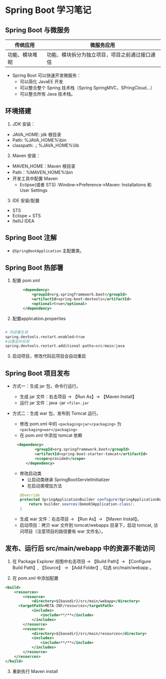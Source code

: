 # Spring Boot 学习笔记

## Spring Boot 与微服务

| 传统应用 | 微服务应用 |
| --- | --- |
| 功能、模块堆砌 | 功能、模块拆分为独立项目，项目之前通过接口通信 | 

* Spring Boot 可以快速开发微服务：
  * 可以简化 JavaEE 开发
  * 可以整合整个 Spring 技术栈（Spring SpringMVC，SPringCloud...）
  * 可以整合所有 Java 技术栈。

## 环境搭建

1. JDK 安装：  
  * JAVA_HOME: jdk 根目录
  * Path: %JAVA_HOME%\bin
  * classpath: .; %JAVA_HOME%\lib

2. Maven 安装：
  * MAVEN_HOME：Maven 根目录
  * Path：%MAVEN_HOME%\bin
  * 开发工具中配置 Maven 
    * Eclipse(或者 STS) :Window->Preference->Maven: Installations 和 User Settings

3. IDE 安装/配置
  * STS
  * Eclispe + STS
  * ItelliJ IDEA

## Spring Boot 注解

* `@SpringBootApplication` 主配置类。


## Spring Boot 热部署

1. 配置 pom.xml

```xml
		<dependency>
			<groupId>org.springframework.boot</groupId>
			<artifactId>spring-boot-devtools</artifactId>
			<optional>true</optional>
		</dependency>
```

2. 配置application.properties

```python

# 热部署生效
spring.devtools.restart.enabled=true
#设置监听目录
spring.devtools.restart.additional-paths=src/main/java

```

3. 启动项目，修改代码后项目会自动重启


## Spring Boot 项目发布

* 方式一：生成 jar 包，命令行运行。

  * 生成 jar 文件：右击项目 -> 【Run As】-> 【Maven Install】
  * 运行 jar 文件：java -jar `<file>.jar`

* 方式二：生成 war 包，发布到 Tomcat 运行。
  * 修改 pom.xml 中的 `<packaging>jar</packaging>` 为 `<packaging>war</packaging>`
  * 在 pom.xml 中添加 tomcat 依赖
  ```xml
    <dependency>
		    <groupId>org.springframework.boot</groupId>
			<artifactId>spring-boot-starter-tomcat</artifactId>
		    <scope>provided</scope>
		</dependency>
  ```
  * 修改启动类
    * 让启动类继承 SpringBootServletInitializer
    * 在启动类增加方法
    ```java
    @Override
    protected SpringApplicationBuilder configure(SpringApplicationBuilder builder) {
        return builder.sources(Demo03Application.class);
    }
    ```
  * 生成 war 文件：右击项目 -> 【Run As】-> 【Maven Install】。
  * 启动项目：拷贝 war 文件到 tomcat/webapps 目录下，启动 tomcat, 访问项目（注意项目的路径要有 war 文件名）。


## 发布、运行后 src/main/webapp 中的资源不能访问

1. 在 Package Explorer 视图中右击项目 -> 【Build Path】-> 【Configure Build Path】, 【Source】 -> 【Add Folder】, 勾选 src/main/webapp 。

2. 在 pom.xml 中添加配置

```xml
<build>
    <resources>
        <resource>
            <directory>${basedir}/src/main/webapp</directory>
      <targetPath>META-INF/resources</targetPath>
            <includes>
                <include>**/**</include>
            </includes>
        </resource>
        <resource>
            <directory>${basedir}/src/main/resources</directory>
            <includes>
                <include>**/**</include>
            </includes>
        </resource>
    </resources>
</build>
```

3. 重新执行 Maven install


